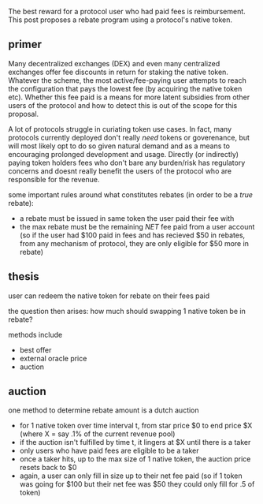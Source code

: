 The best reward for a protocol user who had paid fees is reimbursement. This post proposes a rebate program using a protocol's native token. 

primer
---
Many decentralized exchanges (DEX) and even many centralized exchanges offer fee discounts in return for staking the native token. Whatever the scheme, the most active/fee-paying user attempts to reach the configuration that pays the lowest fee (by acquiring the native token etc). Whether this fee paid is a means for more latent subsidies from other users of the protocol and how to detect this is out of the scope for this proposal.

A lot of protocols struggle in curiating token use cases. In fact, many protocols currently deployed don't really *need* tokens or goverenance, but will most likely opt to do so given natural demand and as a means to encouraging prolonged development and usage. Directly (or indirectly) paying token holders fees who don't bare any burden/risk has regulatory concerns and doesnt really benefit the users of the protocol who are responsible for the revenue.

some important rules around what constitutes rebates (in order to be a *true* rebate):
- a rebate must be issued in same token the user paid their fee with
- the max rebate must be the remaining *NET* fee paid from a user account (so if the user had $100 paid in fees and has recieved $50 in rebates, from any mechanism of protocol, they are only eligible for $50 more in rebate)


thesis
---
user can redeem the native token for rebate on their fees paid

the question then arises: how much should swapping 1 native token be in rebate?

methods include
- best offer
- external oracle price
- auction


auction
---
one method to determine rebate amount is a dutch auction 

- for 1 native token over time interval t, from star price $0 to end price $X (where X = say .1% of the current revenue pool)
- if the auction isn't fulfilled by time t, it lingers at $X until there is a taker
- only users who have paid fees are eligible to be a taker
- once a taker hits, up to the max size of 1 native token, the auction price resets back to $0
- again, a user can only fill in size up to their net fee paid (so if 1 token was going for $100 but their net fee was $50 they could only fill for .5 of token)

